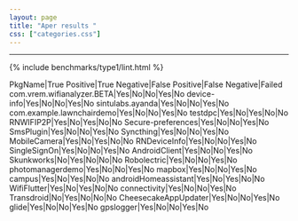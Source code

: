 ```yaml
---
layout: page
title: "Aper results "
css: ["categories.css"]
---
```



-----

{% include benchmarks/type1/lint.html %}

PkgName|True Positive|True Negative|False Positive|False Negative|Failed
com.vrem.wifianalyzer.BETA|Yes|No|No|Yes|No
device-info|Yes|No|No|Yes|No
sintulabs.ayanda|Yes|No|No|Yes|No
com.example.lawnchairdemo|Yes|No|No|Yes|No
testdpc|Yes|No|Yes|No|No
RNWIFIP2P|Yes|No|Yes|No|No
Secure-preferences|Yes|No|No|Yes|No
SmsPlugin|Yes|No|No|Yes|No
Syncthing|Yes|No|No|Yes|No
MobileCamera|Yes|No|Yes|No|No
RNDeviceInfo|Yes|No|No|Yes|No
SingleSignOn|Yes|No|No|Yes|No
AndroidClient|Yes|No|No|Yes|No
Skunkworks|No|Yes|No|No|No
Robolectric|Yes|No|No|Yes|No
photomanagerdemo|Yes|No|No|Yes|No
mapbox|Yes|No|No|Yes|No
campus|Yes|No|Yes|No|No
androidHomeassistant|Yes|No|Yes|No|No
WifiFlutter|Yes|No|Yes|No|No
connectivity|Yes|No|No|Yes|No
Transdroid|No|Yes|No|No|No
CheesecakeAppUpdater|Yes|No|No|Yes|No
glide|Yes|No|No|Yes|No
gpslogger|Yes|No|No|Yes|No